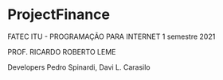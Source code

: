 # ProjectFinance
FATEC ITU - PROGRAMAÇÃO PARA INTERNET 1 semestre 2021

PROF. RICARDO ROBERTO LEME 

Developers Pedro Spinardi, Davi L. Carasilo